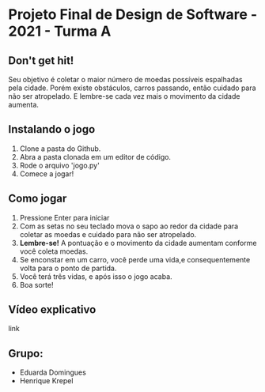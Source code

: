 # **Projeto Final de Design de Software - 2021 - Turma A**

## **Don't get hit!**
Seu objetivo é coletar o maior número de moedas possíveis espalhadas pela cidade. Porém existe obstáculos, carros passando, então cuidado para não ser atropelado. E lembre-se cada vez mais o movimento da cidade aumenta. 

## **Instalando o jogo**
1. Clone a pasta do Github.
2. Abra a pasta clonada em um editor de código.
3. Rode o arquivo 'jogo.py'
4. Comece a jogar!

## **Como jogar**
1. Pressione Enter para iniciar
2. Com as setas no seu teclado mova o sapo ao redor da cidade para coletar as moedas e cuidado para não ser atropelado. 
3. **Lembre-se!** A pontuação e o movimento da cidade aumentam conforme você coleta moedas. 
4. Se enconstar em um carro, você perde uma vida,e consequentemente volta para o ponto de partida.
5. Você terá três vidas, e após isso o jogo acaba.  
6. Boa sorte!

## **Vídeo explicativo**
link

## **Grupo**:
- Eduarda Domingues
- Henrique Krepel
